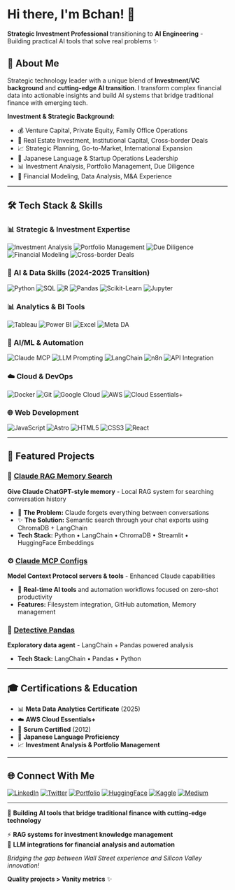 # Hi there, I'm Bchan! 👋

**Strategic Investment Professional** transitioning to **AI Engineering** - Building practical AI tools that solve real problems ✨

## 🎯 About Me

Strategic technology leader with a unique blend of **Investment/VC background** and **cutting-edge AI transition**. I transform complex financial data into actionable insights and build AI systems that bridge traditional finance with emerging tech.

**Investment & Strategic Background:**
- 💰 Venture Capital, Private Equity, Family Office Operations
- 🏢 Real Estate Investment, Institutional Capital, Cross-border Deals  
- 📈 Strategic Planning, Go-to-Market, International Expansion
- 🎌 Japanese Language & Startup Operations Leadership
- 📊 Investment Analysis, Portfolio Management, Due Diligence
- 💼 Financial Modeling, Data Analysis, M&A Experience

---

## 🛠️ Tech Stack & Skills

### 📊 Strategic & Investment Expertise
![Investment Analysis](https://img.shields.io/badge/Investment%20Analysis-2E8B57?style=for-the-badge&logoColor=white)
![Portfolio Management](https://img.shields.io/badge/Portfolio%20Management-4682B4?style=for-the-badge&logoColor=white)
![Due Diligence](https://img.shields.io/badge/Due%20Diligence-8B4513?style=for-the-badge&logoColor=white)
![Financial Modeling](https://img.shields.io/badge/Financial%20Modeling-DAA520?style=for-the-badge&logoColor=white)
![Cross-border Deals](https://img.shields.io/badge/Cross--border%20Deals-DC143C?style=for-the-badge&logoColor=white)

### 🧪 AI & Data Skills (2024-2025 Transition)
![Python](https://img.shields.io/badge/Python-3776AB?style=for-the-badge&logo=python&logoColor=white)
![SQL](https://img.shields.io/badge/SQL-4479A1?style=for-the-badge&logo=mysql&logoColor=white)
![R](https://img.shields.io/badge/R-276DC3?style=for-the-badge&logo=r&logoColor=white)
![Pandas](https://img.shields.io/badge/Pandas-150458?style=for-the-badge&logo=pandas&logoColor=white)
![Scikit-Learn](https://img.shields.io/badge/scikit--learn-F7931E?style=for-the-badge&logo=scikit-learn&logoColor=white)
![Jupyter](https://img.shields.io/badge/Jupyter-F37626?style=for-the-badge&logo=jupyter&logoColor=white)

### 📊 Analytics & BI Tools
![Tableau](https://img.shields.io/badge/Tableau-E97627?style=for-the-badge&logo=tableau&logoColor=white)
![Power BI](https://img.shields.io/badge/Power%20BI-F2C811?style=for-the-badge&logo=power-bi&logoColor=black)
![Excel](https://img.shields.io/badge/Microsoft%20Excel-217346?style=for-the-badge&logo=microsoft-excel&logoColor=white)
![Meta DA](https://img.shields.io/badge/Meta%20DA%20Certificate-1877F2?style=for-the-badge&logo=meta&logoColor=white)

### 🤖 AI/ML & Automation
![Claude MCP](https://img.shields.io/badge/Claude%20MCP-8A2BE2?style=for-the-badge&logoColor=white)
![LLM Prompting](https://img.shields.io/badge/LLM%20Prompting-FF6B6B?style=for-the-badge&logoColor=white)
![LangChain](https://img.shields.io/badge/LangChain-121212?style=for-the-badge&logo=chainlink&logoColor=white)
![n8n](https://img.shields.io/badge/n8n-EA4B71?style=for-the-badge&logo=n8n&logoColor=white)
![API Integration](https://img.shields.io/badge/API%20Integration-009688?style=for-the-badge&logoColor=white)

### ☁️ Cloud & DevOps
![Docker](https://img.shields.io/badge/Docker-2496ED?style=for-the-badge&logo=docker&logoColor=white)
![Git](https://img.shields.io/badge/Git-F05032?style=for-the-badge&logo=git&logoColor=white)
![Google Cloud](https://img.shields.io/badge/Google%20Cloud-4285F4?style=for-the-badge&logo=google-cloud&logoColor=white)
![AWS](https://img.shields.io/badge/AWS-232F3E?style=for-the-badge&logo=amazon-aws&logoColor=white)
![Cloud Essentials+](https://img.shields.io/badge/Cloud%20Essentials+-FF9900?style=for-the-badge&logoColor=white)

### 🌐 Web Development
![JavaScript](https://img.shields.io/badge/JavaScript-F7DF1E?style=for-the-badge&logo=javascript&logoColor=black)
![Astro](https://img.shields.io/badge/Astro-BC52EE?style=for-the-badge&logo=astro&logoColor=white)
![HTML5](https://img.shields.io/badge/HTML5-E34F26?style=for-the-badge&logo=html5&logoColor=white)
![CSS3](https://img.shields.io/badge/CSS3-1572B6?style=for-the-badge&logo=css3&logoColor=white)
![React](https://img.shields.io/badge/React-20232A?style=for-the-badge&logo=react&logoColor=61DAFB)

---

## 🚀 Featured Projects

### 🤖 [Claude RAG Memory Search](https://github.com/anix-lynch/claude-rag-memory-search)
**Give Claude ChatGPT-style memory** - Local RAG system for searching conversation history
- 🎯 **The Problem:** Claude forgets everything between conversations  
- ✨ **The Solution:** Semantic search through your chat exports using ChromaDB + LangChain
- **Tech Stack:** Python • LangChain • ChromaDB • Streamlit • HuggingFace Embeddings

### ⚙️ [Claude MCP Configs](https://github.com/anix-lynch/claude-mcp-configs)  
**Model Context Protocol servers & tools** - Enhanced Claude capabilities
- 🔄 **Real-time AI tools** and automation workflows focused on zero-shot productivity
- **Features:** Filesystem integration, GitHub automation, Memory management

### 🐼 [Detective Pandas](https://github.com/anix-lynch/detective-pandas)
**Exploratory data agent** - LangChain + Pandas powered analysis
- **Tech Stack:** LangChain • Pandas • Python

---

## 🎓 Certifications & Education

- 📊 **Meta Data Analytics Certificate** (2025)
- ☁️ **AWS Cloud Essentials+** 
- 🔄 **Scrum Certified** (2012)
- 🗾 **Japanese Language Proficiency**
- 📈 **Investment Analysis & Portfolio Management**

---

## 🌐 Connect With Me

[![LinkedIn](https://img.shields.io/badge/LinkedIn-0077B5?style=for-the-badge&logo=linkedin&logoColor=white)](https://www.linkedin.com/in/anixlynch/)
[![Twitter](https://img.shields.io/badge/Twitter-1DA1F2?style=for-the-badge&logo=twitter&logoColor=white)](https://twitter.com/anixlynch)
[![Portfolio](https://img.shields.io/badge/Portfolio-000000?style=for-the-badge&logo=github&logoColor=white)](https://www.gozeroshot.dev)
[![HuggingFace](https://img.shields.io/badge/🤗Hugging%20Face-FFD21E?style=for-the-badge&logoColor=black)](https://huggingface.co/anixlynch)
[![Kaggle](https://img.shields.io/badge/Kaggle-20BEFF?style=for-the-badge&logo=kaggle&logoColor=white)](https://www.kaggle.com/anixlynch)
[![Medium](https://img.shields.io/badge/Medium-12100E?style=for-the-badge&logo=medium&logoColor=white)](https://medium.com/@anixlynch)

---


🧠 **Building AI tools that bridge traditional finance with cutting-edge technology**

⚡ **RAG systems for investment knowledge management**  
🤖 **LLM integrations for financial analysis and automation**

*Bridging the gap between Wall Street experience and Silicon Valley innovation!*

**Quality projects > Vanity metrics** ✨
